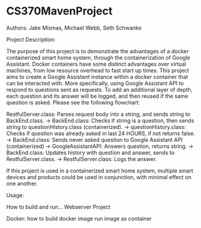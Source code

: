# CS370MavenProject

Authors: Jake Mismas, Michael Webb, Seth Schwanke

Project Description:

The purpose of this project is to demonstrate the advantages of a docker containerized smart home system, through the containerization of Google Assistant. Docker containers have some distinct advantages over virtual machines, from low resource overhead to fast start up times. This project aims to create a Google Assistant instance within a docker container that can be interacted with. More specifically, using Google Assistant API to respond to questions sent as requests. To add an additional layer of depth, each question and its answer will be logged, and then reused if the same question is asked. Please see the following flowchart:

RestfulServer.class: Parses request body into a string, and sends string to BackEnd.class. ->
BackEnd.class: Checks if string is a question, then sends string to questionHistory.class (containerized). -> 
questionHistory.class: Checks if question was already asked in last 24 HOURS, if not returns false. ->
BackEnd.class: Sends never asked question to Google Assistant API (containerized) ->
GoogleAssistantAPI: Answers question, returns string. ->
BackEnd.class: Updates history with question and answer, sends to RestfulServer.class. ->
RestfulServer.class: Logs the answer. 

If this project is used in a containerized smart home system, multiple smart devices and products could be used in conjunction, with minimal effect on one another.  

Usage:

How to build and run...
Webserver
Project

Docker:
how to build docker image
run image as container
